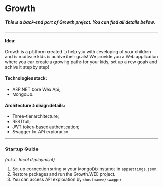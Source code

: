 # Growth #
##### This is a back-end part of Growth project. You can find all details bellow. #####
---
#### Idea: ####
Growth is a platform created to help you with developing of your children and to motivate kids to achive their goals!
We provide you a Web application where you can create a growing paths for your kids, set up a new goals and achive it step by step!

#### Technologies stack: ####
- ASP.NET Core Web Api;
- MongoDb.
#### Architecture & disign details: ####
- Three-tier architecture;
- RESTfull;
- JWT token-based authentication;
- Swagger for API exploration.
---
### Startup Guide ###
*(a.k.a. local deployment)*
1) Set up connection string to your MongoDb instance in `appsettings.json`.
2) Restore packages and run the Growth.WEB project.
3) You can access API exploration by `<hostname>/swagger`
